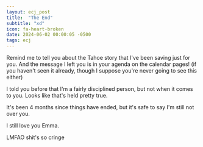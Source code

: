 ```yaml
---
layout: ecj_post
title:  "The End"
subtitle: "xd"
icon: fa-heart-broken
date: 2024-06-02 00:00:05 -0500
tags: ecj
---
```


Remind me to tell you about the Tahoe story that I've been saving just for you. And the message I left you is in your agenda on the calendar pages! (if you haven't seen it already, though I suppose you're never going to see this either)

I told you before that I'm a fairly disciplined person, but not when it comes to you. Looks like that's held pretty true.

It's been 4 months since things have ended, but it's safe to say I'm still not over you.

I still love you Emma.

LMFAO shit's so cringe
